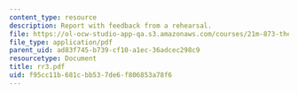 ```yaml
---
content_type: resource
description: Report with feedback from a rehearsal.
file: https://ol-ocw-studio-app-qa.s3.amazonaws.com/courses/21m-873-theater-arts-topics-suburbia-january-iap-2008/f95cc11b681cbb537de6f806853a78f6_rr3.pdf
file_type: application/pdf
parent_uid: ad83f745-b739-cf10-a1ec-36adcec298c9
resourcetype: Document
title: rr3.pdf
uid: f95cc11b-681c-bb53-7de6-f806853a78f6
---
```


